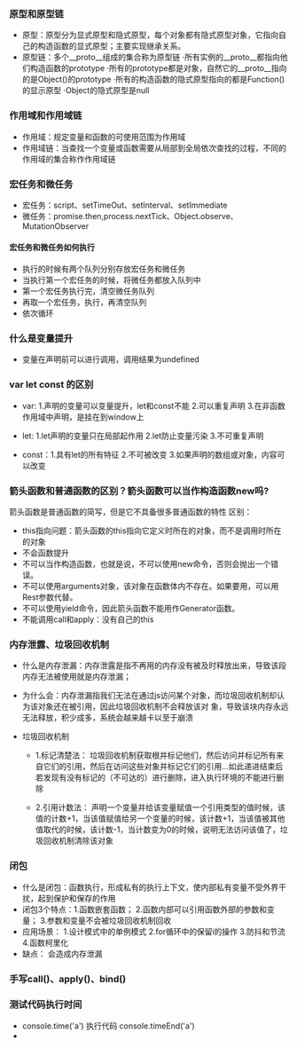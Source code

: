 ### 原型和原型链
* 原型：原型分为显式原型和隐式原型，每个对象都有隐式原型对象，它指向自己的构造函数的显式原型；主要实现继承关系。
* 原型链：多个__proto__组成的集合称为原型链
  ·所有实例的__proto__都指向他们构造函数的prototype
  ·所有的prototype都是对象，自然它的__proto__指向的是Object()的prototype
  ·所有的构造函数的隐式原型指向的都是Function()的显示原型
  ·Object的隐式原型是null

### 作用域和作用域链
* 作用域：规定变量和函数的可使用范围为作用域
* 作用域链：当查找一个变量或函数需要从局部到全局依次查找的过程，不同的作用域的集合称作作用域链

### 宏任务和微任务
* 宏任务：script、setTimeOut、setInterval、setImmediate
* 微任务：promise.then,process.nextTick、Object.observe、MutationObserver
#### 宏任务和微任务如何执行
* 执行的时候有两个队列分别存放宏任务和微任务
* 当执行第一个宏任务的时候，将微任务都放入队列中
* 第一个宏任务执行完，清空微任务队列
* 再取一个宏任务，执行，再清空队列
* 依次循环

### 什么是变量提升
* 变量在声明前可以进行调用，调用结果为undefined
  
### var let const 的区别
* var:  1.声明的变量可以变量提升，let和const不能
        2.可以重复声明
        3.在非函数作用域中声明，是挂在到window上

* let:  1.let声明的变量只在局部起作用
        2.let防止变量污染
        3.不可重复声明

* const：1.具有let的所有特征
        2.不可被改变
        3.如果声明的数组或对象，内容可以改变

### 箭头函数和普通函数的区别？箭头函数可以当作构造函数new吗?
  箭头函数是普通函数的简写，但是它不具备很多普通函数的特性
  区别：
  * this指向问题：箭头函数的this指向它定义时所在的对象，而不是调用时所在的对象
  * 不会函数提升
  * 不可以当作构造函数，也就是说，不可以使用new命令，否则会抛出一个错误。
  * 不可以使用arguments对象，该对象在函数体内不存在。如果要用，可以用Rest参数代替。
  * 不可以使用yield命令，因此箭头函数不能用作Generator函数。
  * 不能调用call和apply：没有自己的this

### 内存泄露、垃圾回收机制
* 什么是内存泄漏：内存泄露是指不再用的内存没有被及时释放出来，导致该段内存无法被使用就是内存泄漏；
* 为什么会：内存泄漏指我们无法在通过js访问某个对象，而垃圾回收机制却认为该对象还在被引用，因此垃圾回收机制不会释放该对  象，导致该块内存永远无法释放，积少成多，系统会越来越卡以至于崩溃

* 垃圾回收机制
  * 1.标记清楚法：
      垃圾回收机制获取根并标记他们，然后访问并标记所有来自它们的引用，然后在访问这些对象并标记它们的引用…如此递进结束后若发现有没有标记的（不可达的）进行删除，进入执行环境的不能进行删除

  * 2.引用计数法：
      声明一个变量并给该变量赋值一个引用类型的值时候，该值的计数+1，当该值赋值给另一个变量的时候，该计数+1，当该值被其他值取代的时候，该计数-1，当计数变为0的时候，说明无法访问该值了，垃圾回收机制清除该对象

### 闭包
* 什么是闭包：函数执行，形成私有的执行上下文，使内部私有变量不受外界干扰，起到保护和保存的作用
* 闭包3个特点：1.函数嵌套函数； 2.函数内部可以引用函数外部的参数和变量；  3.参数和变量不会被垃圾回收机制回收
* 应用场景： 1.设计模式中的单例模式
            2.for循环中的保留i的操作
            3.防抖和节流
            4.函数柯里化
* 缺点： 会造成内存泄漏

### 手写call()、apply()、bind()

### 测试代码执行时间
* console.time('a')  执行代码  console.timeEnd('a')
* 